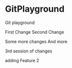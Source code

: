 # GitPlayground
Git playground

First Change 
Second Change

Some more changes
And more

3rd session of changes

adding Feature 2